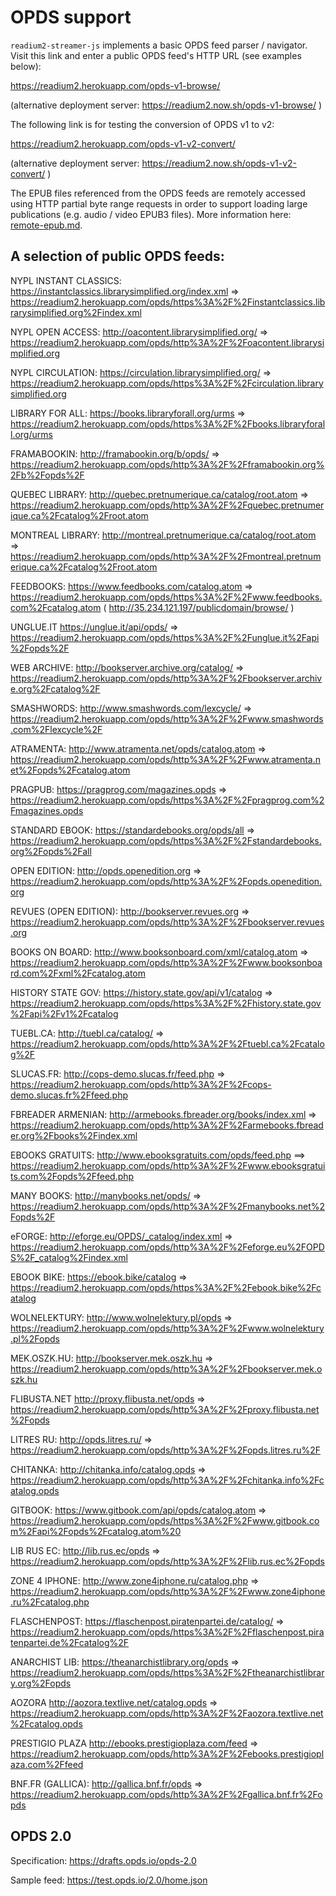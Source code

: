 # OPDS support

`readium2-streamer-js` implements a basic OPDS feed parser / navigator. Visit this link and enter a public OPDS feed's HTTP URL (see examples below):

https://readium2.herokuapp.com/opds-v1-browse/

(alternative deployment server: https://readium2.now.sh/opds-v1-browse/ )

The following link is for testing the conversion of OPDS v1 to v2:

https://readium2.herokuapp.com/opds-v1-v2-convert/

(alternative deployment server: https://readium2.now.sh/opds-v1-v2-convert/ )

The EPUB files referenced from the OPDS feeds are remotely accessed using HTTP partial byte range requests in order to support loading large publications (e.g. audio / video EPUB3 files). More information here: [remote-epub.md](remote-epub.md).

## A selection of public OPDS feeds:

NYPL INSTANT CLASSICS:
https://instantclassics.librarysimplified.org/index.xml
=>
https://readium2.herokuapp.com/opds/https%3A%2F%2Finstantclassics.librarysimplified.org%2Findex.xml

NYPL OPEN ACCESS:
http://oacontent.librarysimplified.org/
=>
https://readium2.herokuapp.com/opds/http%3A%2F%2Foacontent.librarysimplified.org

NYPL CIRCULATION:
https://circulation.librarysimplified.org/
=>
https://readium2.herokuapp.com/opds/https%3A%2F%2Fcirculation.librarysimplified.org

LIBRARY FOR ALL:
https://books.libraryforall.org/urms
=>
https://readium2.herokuapp.com/opds/https%3A%2F%2Fbooks.libraryforall.org/urms

FRAMABOOKIN:
http://framabookin.org/b/opds/
=>
https://readium2.herokuapp.com/opds/http%3A%2F%2Fframabookin.org%2Fb%2Fopds%2F

QUEBEC LIBRARY:
http://quebec.pretnumerique.ca/catalog/root.atom
=>
https://readium2.herokuapp.com/opds/http%3A%2F%2Fquebec.pretnumerique.ca%2Fcatalog%2Froot.atom

MONTREAL LIBRARY:
http://montreal.pretnumerique.ca/catalog/root.atom
=>
https://readium2.herokuapp.com/opds/http%3A%2F%2Fmontreal.pretnumerique.ca%2Fcatalog%2Froot.atom

FEEDBOOKS:
https://www.feedbooks.com/catalog.atom
=>
https://readium2.herokuapp.com/opds/https%3A%2F%2Fwww.feedbooks.com%2Fcatalog.atom
( http://35.234.121.197/publicdomain/browse/ )

UNGLUE.IT
https://unglue.it/api/opds/
=>
https://readium2.herokuapp.com/opds/https%3A%2F%2Funglue.it%2Fapi%2Fopds%2F

WEB ARCHIVE:
http://bookserver.archive.org/catalog/
=>
https://readium2.herokuapp.com/opds/http%3A%2F%2Fbookserver.archive.org%2Fcatalog%2F

SMASHWORDS:
http://www.smashwords.com/lexcycle/
=>
https://readium2.herokuapp.com/opds/http%3A%2F%2Fwww.smashwords.com%2Flexcycle%2F

ATRAMENTA:
http://www.atramenta.net/opds/catalog.atom
=>
https://readium2.herokuapp.com/opds/http%3A%2F%2Fwww.atramenta.net%2Fopds%2Fcatalog.atom

PRAGPUB:
https://pragprog.com/magazines.opds
=>
https://readium2.herokuapp.com/opds/https%3A%2F%2Fpragprog.com%2Fmagazines.opds

STANDARD EBOOK:
https://standardebooks.org/opds/all
=>
https://readium2.herokuapp.com/opds/https%3A%2F%2Fstandardebooks.org%2Fopds%2Fall

OPEN EDITION:
http://opds.openedition.org
=>
https://readium2.herokuapp.com/opds/http%3A%2F%2Fopds.openedition.org

REVUES (OPEN EDITION):
http://bookserver.revues.org
=>
https://readium2.herokuapp.com/opds/http%3A%2F%2Fbookserver.revues.org

BOOKS ON BOARD:
http://www.booksonboard.com/xml/catalog.atom
=>
https://readium2.herokuapp.com/opds/http%3A%2F%2Fwww.booksonboard.com%2Fxml%2Fcatalog.atom

HISTORY STATE GOV:
https://history.state.gov/api/v1/catalog
=>
https://readium2.herokuapp.com/opds/https%3A%2F%2Fhistory.state.gov%2Fapi%2Fv1%2Fcatalog

TUEBL.CA:
http://tuebl.ca/catalog/
=>
https://readium2.herokuapp.com/opds/http%3A%2F%2Ftuebl.ca%2Fcatalog%2F

SLUCAS.FR:
http://cops-demo.slucas.fr/feed.php
=>
https://readium2.herokuapp.com/opds/http%3A%2F%2Fcops-demo.slucas.fr%2Ffeed.php

FBREADER ARMENIAN:
http://armebooks.fbreader.org/books/index.xml
=>
https://readium2.herokuapp.com/opds/http%3A%2F%2Farmebooks.fbreader.org%2Fbooks%2Findex.xml

EBOOKS GRATUITS:
http://www.ebooksgratuits.com/opds/feed.php
==>
https://readium2.herokuapp.com/opds/http%3A%2F%2Fwww.ebooksgratuits.com%2Fopds%2Ffeed.php

MANY BOOKS:
http://manybooks.net/opds/
=>
https://readium2.herokuapp.com/opds/http%3A%2F%2Fmanybooks.net%2Fopds%2F

eFORGE:
http://eforge.eu/OPDS/_catalog/index.xml
=>
https://readium2.herokuapp.com/opds/http%3A%2F%2Feforge.eu%2FOPDS%2F_catalog%2Findex.xml

EBOOK BIKE:
https://ebook.bike/catalog
=>
https://readium2.herokuapp.com/opds/https%3A%2F%2Febook.bike%2Fcatalog

WOLNELEKTURY:
http://www.wolnelektury.pl/opds
=>
https://readium2.herokuapp.com/opds/http%3A%2F%2Fwww.wolnelektury.pl%2Fopds

MEK.OSZK.HU:
http://bookserver.mek.oszk.hu
=>
https://readium2.herokuapp.com/opds/http%3A%2F%2Fbookserver.mek.oszk.hu

FLIBUSTA.NET
http://proxy.flibusta.net/opds
=>
https://readium2.herokuapp.com/opds/http%3A%2F%2Fproxy.flibusta.net%2Fopds

LITRES RU:
http://opds.litres.ru/
=>
https://readium2.herokuapp.com/opds/http%3A%2F%2Fopds.litres.ru%2F

CHITANKA:
http://chitanka.info/catalog.opds
=>
https://readium2.herokuapp.com/opds/http%3A%2F%2Fchitanka.info%2Fcatalog.opds

GITBOOK:
https://www.gitbook.com/api/opds/catalog.atom
=>
https://readium2.herokuapp.com/opds/https%3A%2F%2Fwww.gitbook.com%2Fapi%2Fopds%2Fcatalog.atom%20

LIB RUS EC:
http://lib.rus.ec/opds
=>
https://readium2.herokuapp.com/opds/http%3A%2F%2Flib.rus.ec%2Fopds

ZONE 4 IPHONE:
http://www.zone4iphone.ru/catalog.php
=>
https://readium2.herokuapp.com/opds/http%3A%2F%2Fwww.zone4iphone.ru%2Fcatalog.php

FLASCHENPOST:
https://flaschenpost.piratenpartei.de/catalog/
=>
https://readium2.herokuapp.com/opds/https%3A%2F%2Fflaschenpost.piratenpartei.de%2Fcatalog%2F

ANARCHIST LIB:
https://theanarchistlibrary.org/opds
=>
https://readium2.herokuapp.com/opds/https%3A%2F%2Ftheanarchistlibrary.org%2Fopds

AOZORA
http://aozora.textlive.net/catalog.opds
=>
https://readium2.herokuapp.com/opds/http%3A%2F%2Faozora.textlive.net%2Fcatalog.opds

PRESTIGIO PLAZA
http://ebooks.prestigioplaza.com/feed
=>
https://readium2.herokuapp.com/opds/http%3A%2F%2Febooks.prestigioplaza.com%2Ffeed

BNF.FR (GALLICA):
http://gallica.bnf.fr/opds
=>
https://readium2.herokuapp.com/opds/http%3A%2F%2Fgallica.bnf.fr%2Fopds

## OPDS 2.0

Specification: https://drafts.opds.io/opds-2.0

Sample feed: https://test.opds.io/2.0/home.json
